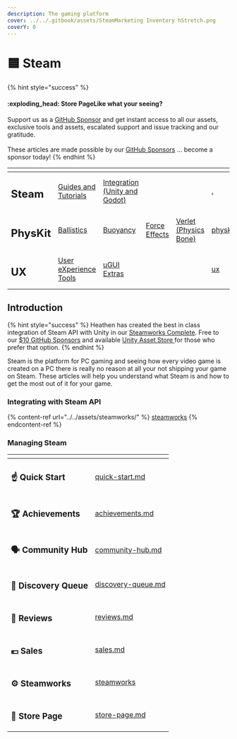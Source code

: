 ```yaml
---
description: The gaming platform
cover: ../../.gitbook/assets/SteamMarketing Inventory hStretch.png
coverY: 0
---
```


# 🟦 Steam

{% hint style="success" %}
#### :exploding\_head: Store PageLike what your seeing?

Support us as a [GitHub Sponsor](../../become-a-sponsor/) and get instant access to all our assets, exclusive tools and assets, escalated support and issue tracking and our gratitude.\
\
These articles are made possible by our [GitHub Sponsors](../../become-a-sponsor/) ... become a sponsor today!
{% endhint %}

<table data-view="cards"><thead><tr><th></th><th></th><th></th><th></th><th></th><th data-hidden data-card-target data-type="content-ref"></th><th data-hidden data-card-cover data-type="files"></th></tr></thead><tbody><tr><td><h2>Steam</h2></td><td><a href="./">Guides and Tutorials</a></td><td><a href="../../assets/steamworks/">Integration (Unity and Godot)</a></td><td></td><td></td><td><a href="./">.</a></td><td><a href="../../.gitbook/assets/Steamworks Card.png">Steamworks Card.png</a></td></tr><tr><td><h2>PhysKit</h2></td><td><a href="../../assets/physkit/learning/sample-scenes/1-ballistic-basics.md">Ballistics</a></td><td><a href="../../assets/physkit/learning/sample-scenes/1-buoyancy-example.md">Buoyancy</a></td><td><a href="../../assets/physkit/learning/sample-scenes/1-force-effect-fields.md">Force Effects</a></td><td><a href="../../assets/physkit/learning/sample-scenes/2-verlet-spring-skinned-mesh.md">Verlet (Physics Bone)</a></td><td><a href="../../assets/physkit/">physkit</a></td><td><a href="../../.gitbook/assets/PhysKit Card.png">PhysKit Card.png</a></td></tr><tr><td><h2>UX</h2></td><td><a href="../../assets/ux/learning/core-concepts/">User eXperience Tools</a></td><td><a href="../../assets/ux/learning/ugui-extras/">uGUI Extras</a></td><td></td><td></td><td><a href="../../assets/ux/">ux</a></td><td><a href="../../.gitbook/assets/Splash Screen (1).png">Splash Screen (1).png</a></td></tr></tbody></table>

## Introduction

{% hint style="success" %}
Heathen has created the best in class integration of Steam API with Unity in our [Steamworks Complete](../../assets/steamworks/). Free to our [$10 GitHub Sponsors](https://github.com/sponsors/heathen-engineering) and available [Unity Asset Store ](https://assetstore.unity.com/packages/tools/integration/steam-api-steamworks-complete-190316)for those who prefer that option.
{% endhint %}

Steam is the platform for PC gaming and seeing how every video game is created on a PC there is really no reason at all your not shipping your game on Steam. These articles will help you understand what Steam is and how to get the most out of it for your game.

### Integrating with Steam API&#x20;

{% content-ref url="../../assets/steamworks/" %}
[steamworks](../../assets/steamworks/)
{% endcontent-ref %}

### Managing Steam

<table data-view="cards"><thead><tr><th></th><th data-hidden data-type="content-ref"></th></tr></thead><tbody><tr><td><h3><span data-gb-custom-inline data-tag="emoji" data-code="261d">☝</span> Quick Start</h3></td><td><a href="quick-start.md">quick-start.md</a></td></tr><tr><td><h3><span data-gb-custom-inline data-tag="emoji" data-code="1f3c6">🏆</span> Achievements</h3></td><td><a href="achievements.md">achievements.md</a></td></tr><tr><td><h3><span data-gb-custom-inline data-tag="emoji" data-code="1f5e3">🗣</span> Community Hub</h3></td><td><a href="community-hub.md">community-hub.md</a></td></tr><tr><td><h3><span data-gb-custom-inline data-tag="emoji" data-code="1f50e">🔎</span> Discovery Queue</h3></td><td><a href="discovery-queue.md">discovery-queue.md</a></td></tr><tr><td><h3><span data-gb-custom-inline data-tag="emoji" data-code="1f440">👀</span> Reviews</h3></td><td><a href="reviews.md">reviews.md</a></td></tr><tr><td><h3><span data-gb-custom-inline data-tag="emoji" data-code="1f4b6">💶</span> Sales</h3></td><td><a href="sales.md">sales.md</a></td></tr><tr><td><h3><span data-gb-custom-inline data-tag="emoji" data-code="2699">⚙</span> Steamworks</h3></td><td><a href="steamworks/">steamworks</a></td></tr><tr><td><h3><span data-gb-custom-inline data-tag="emoji" data-code="1f92f">🤯</span> Store Page</h3></td><td><a href="store-page.md">store-page.md</a></td></tr></tbody></table>
